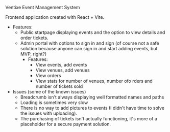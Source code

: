 Ventixe Event Management System 

Frontend application created with React + Vite.
   - Features:
       - Public startpage displaying events and the option to view details and order tickets.
       - Admin portal with options to sign in and sign  (of course not a safe solution because anyone can sign in and start adding events, but MVP, right?)
           - Features:
             - View events, add events
             - View venues, add venues
             - View orders
             - View stats for number of venues, number ofo rders and number of tickets sold
  - Issues (some of the known issues) 
    - Breadcrumb isn't always displaying well formatted names and paths
    - Loading is sometimes very slow
    - There is no way to add pictures to events (I didn't have time to solve the issues with uploading).
    - The purchasing of tickets isn't actually functioning, it's more of a placeholder for a secure payment solution.
   
